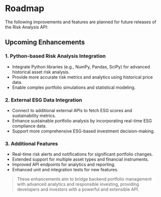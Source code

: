 # Roadmap

The following improvements and features are planned for future releases of the Risk Analysis API:

## Upcoming Enhancements

### 1. Python-based Risk Analysis Integration

- Integrate Python libraries (e.g., NumPy, Pandas, SciPy) for advanced historical asset risk analysis.
- Provide more accurate risk metrics and analytics using historical price data.
- Enable complex portfolio simulations and statistical modeling.

### 2. External ESG Data Integration

- Connect to additional external APIs to fetch ESG scores and sustainability metrics.
- Enhance sustainable portfolio analysis by incorporating real-time ESG compliance data.
- Support more comprehensive ESG-based investment decision-making.

### 3. Additional Features

- Real-time risk alerts and notifications for significant portfolio changes.
- Extended support for multiple asset types and financial instruments.
- Improved API endpoints for analytics and reporting.
- Enhanced unit and integration tests for new features.

> These enhancements aim to bridge backend portfolio management with advanced analytics and responsible investing, providing developers and investors with a powerful and extensible API.
